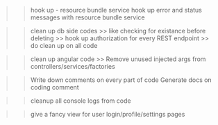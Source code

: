 
>> hook up - resource bundle service
>> hook up error and status messages with resource bundle service

>> clean up db side codes
    >> like checking for existance before deleting
    >> hook up authorization for every REST endpoint
    >> do clean up on all code

>> clean up angular code
    >> Remove unused injected args from controllers/services/factories

>> Write down comments on every part of code
>> Generate docs on coding comment

>> cleanup all console logs from code

>> give a fancy view for user login/profile/settings pages
